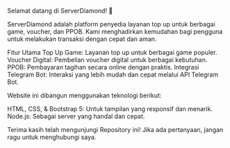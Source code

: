 Selamat datang di ServerDiamond! 🌟

ServerDiamond adalah platform penyedia layanan top up untuk berbagai game, voucher, dan PPOB. Kami menghadirkan kemudahan bagi pengguna untuk melakukan transaksi dengan cepat dan aman.

Fitur Utama
Top Up Game: Layanan top up untuk berbagai game populer.
Voucher Digital: Pembelian voucher digital untuk berbagai kebutuhan.
PPOB: Pembayaran tagihan secara online dengan praktis.
Integrasi Telegram Bot: Interaksi yang lebih mudah dan cepat melalui API Telegram Bot.

Website ini dibangun menggunakan teknologi berikut:

HTML, CSS, & Bootstrap 5: Untuk tampilan yang responsif dan menarik.
Node.js: Sebagai server yang handal dan cepat.

Terima kasih telah mengunjungi Repository ini! Jika ada pertanyaan, jangan ragu untuk menghubungi saya.
